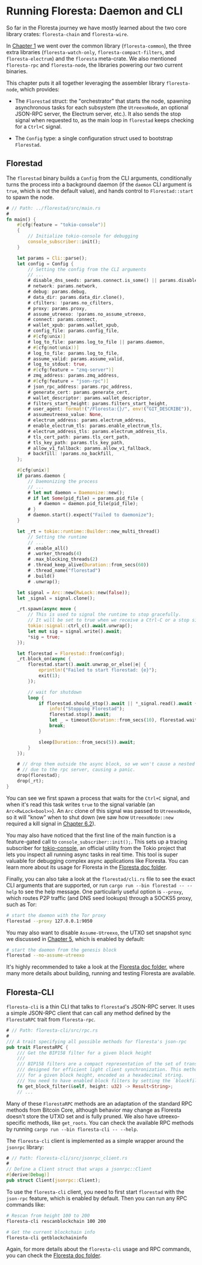 # Running Floresta: Daemon and CLI

So far in the Floresta journey we have mostly learned about the two core library crates: `floresta-chain` and `floresta-wire`.

In [Chapter 1](ch01-00-project-overview.md) we went over the common library (`floresta-common`), the three extra libraries (`floresta-watch-only`, `floresta-compact-filters`, and `floresta-electrum`) and the `floresta` meta-crate. We also mentioned `floresta-rpc` and `floresta-node`, the libraries powering our two current binaries.

This chapter puts it all together leveraging the assembler library `floresta-node`, which provides:

- The `Florestad` struct: the "orchestrator" that starts the node, spawning asynchronous tasks for each subsystem (the `UtreexoNode`, an optional JSON-RPC server, the Electrum server, etc.). It also sends the stop signal when requested to, as the main loop in `florestad` keeps checking for a `Ctrl+C` signal.

- The `Config` type: a single configuration struct used to bootstrap `Florestad`.

## Florestad

The `florestad` binary builds a `Config` from the CLI arguments, conditionally turns the process into a background daemon (if the `daemon` CLI argument is `true`, which is not the default value), and hands control to `Florestad::start` to spawn the node.

```rust
# // Path: ../florestad/src/main.rs
#
fn main() {
    #[cfg(feature = "tokio-console")]
    {
        // Initialize tokio-console for debugging
        console_subscriber::init();
    }

    let params = Cli::parse();
    let config = Config {
        // Setting the config from the CLI arguments
        // ...
        # disable_dns_seeds: params.connect.is_some() || params.disable_dns_seeds,
        # network: params.network,
        # debug: params.debug,
        # data_dir: params.data_dir.clone(),
        # cfilters: !params.no_cfilters,
        # proxy: params.proxy,
        # assume_utreexo: !params.no_assume_utreexo,
        # connect: params.connect,
        # wallet_xpub: params.wallet_xpub,
        # config_file: params.config_file,
        # #[cfg(unix)]
        # log_to_file: params.log_to_file || params.daemon,
        # #[cfg(not(unix))]
        # log_to_file: params.log_to_file,
        # assume_valid: params.assume_valid,
        # log_to_stdout: true,
        # #[cfg(feature = "zmq-server")]
        # zmq_address: params.zmq_address,
        # #[cfg(feature = "json-rpc")]
        # json_rpc_address: params.rpc_address,
        # generate_cert: params.generate_cert,
        # wallet_descriptor: params.wallet_descriptor,
        # filters_start_height: params.filters_start_height,
        # user_agent: format!("/Floresta:{}/", env!("GIT_DESCRIBE")),
        # assumeutreexo_value: None,
        # electrum_address: params.electrum_address,
        # enable_electrum_tls: params.enable_electrum_tls,
        # electrum_address_tls: params.electrum_address_tls,
        # tls_cert_path: params.tls_cert_path,
        # tls_key_path: params.tls_key_path,
        # allow_v1_fallback: params.allow_v1_fallback,
        # backfill: !params.no_backfill,
    };

    #[cfg(unix)]
    if params.daemon {
        // Daemonizing the process
        // ...
        # let mut daemon = Daemonize::new();
        # if let Some(pid_file) = params.pid_file {
            # daemon = daemon.pid_file(pid_file);
        # }
        # daemon.start().expect("Failed to daemonize");
    }

    let _rt = tokio::runtime::Builder::new_multi_thread()
        // Setting the runtime
        // ...
        # .enable_all()
        # .worker_threads(4)
        # .max_blocking_threads(2)
        # .thread_keep_alive(Duration::from_secs(60))
        # .thread_name("florestad")
        # .build()
        # .unwrap();

    let signal = Arc::new(RwLock::new(false));
    let _signal = signal.clone();

    _rt.spawn(async move {
        // This is used to signal the runtime to stop gracefully.
        // It will be set to true when we receive a Ctrl-C or a stop signal.
        tokio::signal::ctrl_c().await.unwrap();
        let mut sig = signal.write().await;
        *sig = true;
    });

    let florestad = Florestad::from(config);
    _rt.block_on(async {
        florestad.start().await.unwrap_or_else(|e| {
            eprintln!("Failed to start florestad: {e}");
            exit(1);
        });

        // wait for shutdown
        loop {
            if florestad.should_stop().await || *_signal.read().await {
                info!("Stopping Florestad");
                florestad.stop().await;
                let _ = timeout(Duration::from_secs(10), florestad.wait_shutdown()).await;
                break;
            }

            sleep(Duration::from_secs(5)).await;
        }
    });

    # // drop them outside the async block, so we won't cause a nested drop of the runtime
    # // due to the rpc server, causing a panic.
    drop(florestad);
    drop(_rt);
}
```

You can see we first spawn a process that waits for the `Ctrl+C` signal, and when it's read this task writes `true` to the signal variable (an `Arc<RwLock<bool>>`). An `Arc` clone of this signal was passed to `UtreexoNode`, so it will "know" when to shut down (we saw how `UtreexoNode::new` required a kill signal in [Chapter 6.2](ch06-02-utreexonode-config-and-builder.md)).

You may also have noticed that the first line of the main function is a feature-gated call to `console_subscriber::init();`. This sets up a tracing subscriber for [tokio-console](https://github.com/tokio-rs/console), an official utility from the Tokio project that lets you inspect all running async tasks in real time. This tool is super valuable for debugging complex async applications like Floresta. You can learn more about its usage for Floresta in the [Floresta doc folder](https://github.com/vinteumorg/Floresta/blob/master/doc/run.md#using-tokio-console).

Finally, you can also take a look at the `florestad/cli.rs` file to see the exact CLI arguments that are supported, or run `cargo run --bin florestad -- --help` to see the help message. One particularly useful option is `--proxy`, which routes P2P traffic (and DNS seed lookups) through a SOCKS5 proxy, such as Tor:

```bash
# start the daemon with the Tor proxy
florestad --proxy 127.0.0.1:9050
```

You may also want to disable `Assume-Utreexo`, the UTXO set snapshot sync we discussed in [Chapter 5](ch05-00-advanced-chain-validation-methods.md), which is enabled by default:

```bash
# start the daemon from the genesis block
florestad --no-assume-utreexo
```

It's highly recommended to take a look at the [Floresta doc folder](https://github.com/vinteumorg/Floresta/blob/master/doc), where many more details about building, running and testing Floresta are available.

## Floresta-CLI

`floresta-cli` is a thin CLI that talks to `florestad`'s JSON-RPC server. It uses a simple JSON-RPC client that can call any method defined by the `FlorestaRPC` trait from `floresta-rpc`.

```rust
# // Path: floresta-cli/src/rpc.rs
#
/// A trait specifying all possible methods for floresta's json-rpc
pub trait FlorestaRPC {
    /// Get the BIP158 filter for a given block height
    ///
    /// BIP158 filters are a compact representation of the set of transactions in a block,
    /// designed for efficient light client synchronization. This method returns the filter
    /// for a given block height, encoded as a hexadecimal string.
    /// You need to have enabled block filters by setting the `blockfilters=1` option
    fn get_block_filter(&self, height: u32) -> Result<String>;
    // ...
```

Many of these `FlorestaRPC` methods are an adaptation of the standard RPC methods from Bitcoin Core, although behavior may change as Floresta doesn't store the UTXO set and is fully pruned. We also have utreexo-specific methods, like `get_roots`. You can check the available RPC methods by running `cargo run --bin floresta-cli -- --help`.

The `floresta-cli` client is implemented as a simple wrapper around the `jsonrpc` library:

```rust
# // Path: floresta-cli/src/jsonrpc_client.rs
#
// Define a Client struct that wraps a jsonrpc::Client
#[derive(Debug)]
pub struct Client(jsonrpc::Client);
```

To use the `floresta-cli` client, you need to first start `florestad` with the `json-rpc` feature, which is enabled by default. Then you can run any RPC commands like:

```bash
# Rescan from height 100 to 200
floresta-cli rescanblockchain 100 200

# Get the current blockchain info
floresta-cli getblockchaininfo
```

Again, for more details about the `floresta-cli` usage and RPC commands, you can check the [Floresta doc folder](https://github.com/vinteumorg/Floresta/blob/master/doc).
